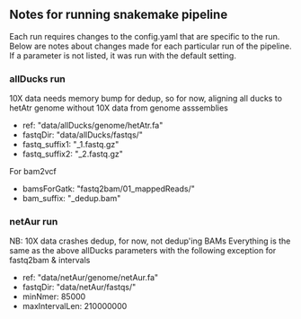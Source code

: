 ## Notes for running snakemake pipeline ##

Each run requires changes to the config.yaml that are specific to the run. Below are notes about changes made for each particular run of the pipeline. If a parameter is not listed, it was run with the default setting.

### allDucks run ###
10X data needs memory bump for dedup, so for now, aligning all ducks to hetAtr genome without 10X data from genome asssemblies
- ref: "data/allDucks/genome/hetAtr.fa"
- fastqDir: "data/allDucks/fastqs/" 
- fastq_suffix1: "_1.fastq.gz"
- fastq_suffix2: "_2.fastq.gz"

For bam2vcf
- bamsForGatk: "fastq2bam/01_mappedReads/"
- bam_suffix: "_dedup.bam"

### netAur run ###
NB: 10X data crashes dedup, for now, not dedup'ing BAMs
Everything is the same as the above allDucks parameters with the following exception for fastq2bam & intervals
- ref: "data/netAur/genome/netAur.fa"
- fastqDir: "data/netAur/fastqs/" 
- minNmer: 85000
- maxIntervalLen: 210000000 
